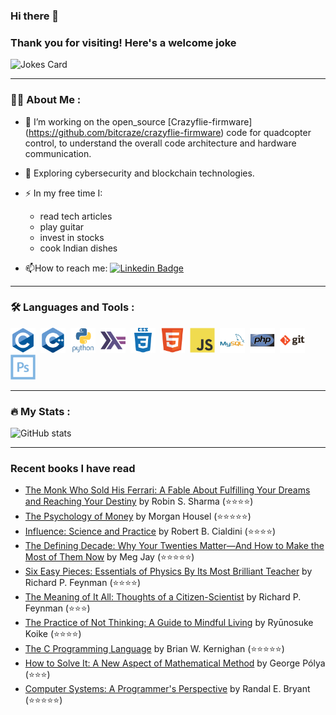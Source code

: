 ### Hi there 👋

### Thank you for visiting! Here's a welcome joke
![Jokes Card](https://readme-jokes.vercel.app/api?theme=gotham)

---

### :man_technologist: About Me :
- :telescope: I’m working on the open_source [Crazyflie-firmware] (https://github.com/bitcraze/crazyflie-firmware) code for quadcopter control, to understand the overall code architecture and hardware communication.

- :seedling: Exploring cybersecurity and blockchain technologies.

- :zap: In my free time I:
  -  read tech articles
  -  play guitar
  -  invest in stocks
  -  cook Indian dishes

- :mailbox:How to reach me: [![Linkedin Badge](https://img.shields.io/badge/-blue?style=flat&logo=Linkedin&logoColor=white)](https://www.linkedin.com/in/vrushank2001/)

---

### :hammer_and_wrench: Languages and Tools :

<div>
  <img src="https://github.com/devicons/devicon/blob/master/icons/c/c-original.svg" title="C" alt="C" width="40" height="40"/>&nbsp;
  <img src="https://github.com/devicons/devicon/blob/master/icons/cplusplus/cplusplus-original.svg" title="C++" alt="C++" width="40" height="40"/>&nbsp;
  <img src="https://github.com/devicons/devicon/blob/master/icons/python/python-original-wordmark.svg" title="python" alt="python" width="40" height="40"/>&nbsp;
  <img src="https://github.com/devicons/devicon/blob/master/icons/haskell/haskell-original.svg" title="Haskell" alt="Haskell" width="40" height="40"/>&nbsp;
  <img src="https://github.com/devicons/devicon/blob/master/icons/css3/css3-plain-wordmark.svg"  title="CSS3" alt="CSS" width="40" height="40"/>&nbsp;
  <img src="https://github.com/devicons/devicon/blob/master/icons/html5/html5-original.svg" title="HTML5" alt="HTML" width="40" height="40"/>&nbsp;
  <img src="https://github.com/devicons/devicon/blob/master/icons/javascript/javascript-original.svg" title="JS" alt="JS" width="40" height="40"/>&nbsp;
  <img src="https://github.com/devicons/devicon/blob/master/icons/mysql/mysql-original-wordmark.svg" title="MySQL"  alt="MySQL" width="40" height="40"/>&nbsp;
  <img src="https://github.com/devicons/devicon/blob/master/icons/php/php-original.svg" title="PHP" alt="PHP" width="40" height="40"/>&nbsp;
  <img src="https://github.com/devicons/devicon/blob/master/icons/git/git-original-wordmark.svg" title="Git" alt="Git" width="40" height="40"/>  
  <img src="https://github.com/devicons/devicon/blob/master/icons/photoshop/photoshop-line.svg" title="photoshop" alt="photoshop" width="40" height="40"/>&nbsp;

</div>

---

### :fire: My Stats :

![GitHub stats](https://github-readme-stats.vercel.app/api?username=vrushank-agrawal&count_private=true&theme=dark&show_icons=true)

<!-- COMMENT 
[![GitHub Streak](http://github-readme-streak-stats.herokuapp.com?user=vrushank-agrawal&theme=dark&hide_border=true&date_format=M%20j%5B%2C%20Y%5D)](https://git.io/streak-stats)
-->

---

### Recent books I have read
<!-- GOODREADS-LIST:START -->
- [The Monk Who Sold His Ferrari: A Fable About Fulfilling Your Dreams and Reaching Your Destiny](https://www.goodreads.com/review/show/4646461616?utm_medium=api&utm_source=rss) by Robin S. Sharma (⭐⭐⭐⭐)
- [The Psychology of Money](https://www.goodreads.com/review/show/4860941087?utm_medium=api&utm_source=rss) by Morgan Housel (⭐⭐⭐⭐⭐)
- [Influence: Science and Practice](https://www.goodreads.com/review/show/4586179791?utm_medium=api&utm_source=rss) by Robert B. Cialdini (⭐⭐⭐⭐)
- [The Defining Decade: Why Your Twenties Matter—And How to Make the Most of Them Now](https://www.goodreads.com/review/show/4411778333?utm_medium=api&utm_source=rss) by Meg Jay (⭐⭐⭐⭐⭐)
- [Six Easy Pieces: Essentials of Physics By Its Most Brilliant Teacher](https://www.goodreads.com/review/show/4646496215?utm_medium=api&utm_source=rss) by Richard P. Feynman (⭐⭐⭐⭐)
- [The Meaning of It All: Thoughts of a Citizen-Scientist](https://www.goodreads.com/review/show/4820788766?utm_medium=api&utm_source=rss) by Richard P. Feynman (⭐⭐⭐)
- [The Practice of Not Thinking: A Guide to Mindful Living](https://www.goodreads.com/review/show/4804734439?utm_medium=api&utm_source=rss) by Ryūnosuke Koike (⭐⭐⭐⭐)
- [The C Programming Language](https://www.goodreads.com/review/show/4708888485?utm_medium=api&utm_source=rss) by Brian W. Kernighan (⭐⭐⭐⭐⭐)
- [How to Solve It: A New Aspect of Mathematical Method](https://www.goodreads.com/review/show/4738654681?utm_medium=api&utm_source=rss) by George Pólya (⭐⭐⭐)
- [Computer Systems: A Programmer's Perspective](https://www.goodreads.com/review/show/4738655333?utm_medium=api&utm_source=rss) by Randal E. Bryant (⭐⭐⭐⭐⭐)
<!-- GOODREADS-LIST:END -->

<!-- COMMENT
- 👯 I’m looking to collaborate on ...
- 🤔 I’m looking for help with ...
- 💬 Ask me about ...
- ⚡ Fun fact: ...
-->
